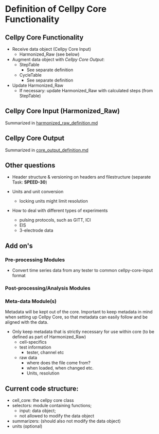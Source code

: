 # Definition of Cellpy Core Functionality

## Cellpy Core Functionality
- Receive data object (Cellpy Core Input)
    - Harmonized_Raw (see below)
- Augment data object with *Cellpy Core Output*:
  - StepTable
    - See separate definition
  - CycleTable
    - See separate definition
- Update Harmonized_Raw
  - If necessary: update Harmonized_Raw with calculated steps (from StepTable) 


## Cellpy Core Input (Harmonized_Raw)
Summarized in [harmonized_raw_definition.md](./harmonized_raw_definition.md)

## Cellpy Core Output
Summarized in [core_output_definition.md](./core_output_definition.md)



## Other questions
- Header structure & versioning on headers and filestructure (separate Task: **SPEED-30**)

- Units and unit conversion
  - locking units might limit resolution
  
- How to deal with different types of experiments
  - pulsing protocols, such as GITT, ICI
  - EIS
  - 3-electrode data


## Add on's

### Pre-processing Modules
- Convert time series data from any tester to common cellpy-core-input format

### Post-processing/Analysis Modules


### Meta-data Module(s)

Metadata will be kept out of the core. Important to keep metadata in mind when setting up Cellpy Core, so that metadata can easily follow and be aligned with the data.

- Only keep metadata that is strictly necessary for use within core (to be defined as part of Harmonized_Raw)
    - cell-specifics
    - test information
      - tester, channel etc
    - raw data
      - where does the file come from?
      - when loaded, when changed etc.
      - Units, resolution

## Current code structure:
  - cell_core: the cellpy core class
  - selectors: module containing functions;
    - input: data object;
    - not allowed to modify the data object
  - summarizers: (should also not modify the data object)
  - units (optional)
